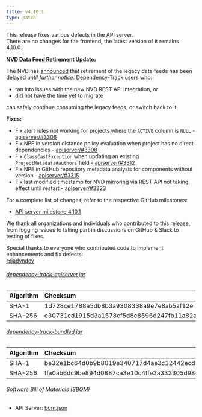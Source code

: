```yaml
---
title: v4.10.1
type: patch
---
```


This release fixes various defects in the API server.  
There are no changes for the frontend, the latest version of it remains 4.10.0.

**NVD Data Feed Retirement Update:**

The NVD has [announced](https://groups.google.com/a/list.nist.gov/g/nvd-news/c/aofnAd3HP2g) that retirement of the 
legacy data feeds has been delayed *until further notice*. Dependency-Track users who:

* ran into issues with the new NVD REST API integration, or
* did not have the time yet to migrate

can safely continue consuming the legacy feeds, or switch back to it.

**Fixes:**

* Fix alert rules not working for projects where the `ACTIVE` column is `NULL` - [apiserver/#3306]
* Fix NPE in version distance policy evaluation when project has no direct dependencies - [apiserver/#3308]
* Fix `ClassCastException` when updating an existing `ProjectMetadata#authors` field - [apiserver/#3312]
* Fix NPE in GitHub repository metadata analysis for components without version - [apiserver/#3315]
* Fix last modified timestamp for NVD mirroring via REST API not taking effect until restart - [apiserver/#3323]

For a complete list of changes, refer to the respective GitHub milestones:

* [API server milestone 4.10.1](https://github.com/DependencyTrack/dependency-track/milestone/35?closed=1)

We thank all organizations and individuals who contributed to this release, from logging issues to taking part in discussions on GitHub & Slack to testing of fixes.

Special thanks to everyone who contributed code to implement enhancements and fix defects:  
[@jadyndev]

###### [dependency-track-apiserver.jar](https://github.com/DependencyTrack/dependency-track/releases/download/4.10.1/dependency-track-apiserver.jar)

| Algorithm | Checksum                                                         |
|:----------|:-----------------------------------------------------------------|
| SHA-1     | 1d728ce1788e5db8b3a9308338a9e7e8ab5af12e                         |
| SHA-256   | e30731cd1915d3a1578cf5d8c8596d247fb11a82a3fe4c1ba2fb9fad01667aef |

###### [dependency-track-bundled.jar](https://github.com/DependencyTrack/dependency-track/releases/download/4.10.1/dependency-track-bundled.jar)

| Algorithm | Checksum                                                         |
|:----------|:-----------------------------------------------------------------|
| SHA-1     | be32e1bc64d0b9b8019e340717d4ae3c12442ecd                         |
| SHA-256   | ffa0ab6dc9be894d0887ca3e10c4ffe3a333305d98de940413fcdbb05e2bcebd |

###### Software Bill of Materials (SBOM)

* API Server: [bom.json](https://github.com/DependencyTrack/dependency-track/releases/download/4.10.1/bom.json)

[apiserver/#3306]: https://github.com/DependencyTrack/dependency-track/pull/3306
[apiserver/#3308]: https://github.com/DependencyTrack/dependency-track/pull/3308
[apiserver/#3312]: https://github.com/DependencyTrack/dependency-track/pull/3312
[apiserver/#3315]: https://github.com/DependencyTrack/dependency-track/pull/3315
[apiserver/#3323]: https://github.com/DependencyTrack/dependency-track/pull/3323

[@jadyndev]: https://github.com/jadyndev